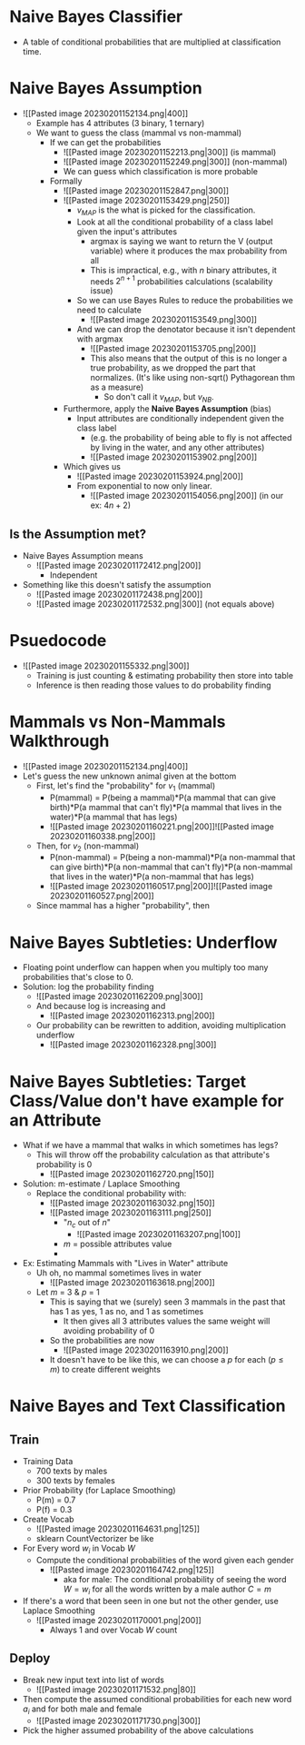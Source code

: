 # Naive Bayes Classifier
- A table of conditional probabilities that are multiplied at classification time. 
# Naive Bayes Assumption
- ![[Pasted image 20230201152134.png|400]]
	- Example has 4 attributes (3 binary, 1 ternary)
	- We want to guess the class (mammal vs non-mammal)
		- If we can get the probabilities 
			- ![[Pasted image 20230201152213.png|300]] (is mammal)
			- ![[Pasted image 20230201152249.png|300]] (non-mammal)
			- We can guess which classification is more probable
		- Formally
			- ![[Pasted image 20230201152847.png|300]]
			- ![[Pasted image 20230201153429.png|250]]
				- $v_{MAP}$ is the what is picked for the classification.
				- Look at all the conditional probability of a class label given the input's attributes
					- argmax is saying we want to return the V (output variable) where it produces the max probability from all
					- This is impractical, e.g., with $n$ binary attributes, it needs $2^{n+1}$ probabilities calculations (scalability issue)
				- So we can use Bayes Rules to reduce the probabilities we need to calculate
					- ![[Pasted image 20230201153549.png|300]]
				- And we can drop the denotator because it isn't dependent with argmax
					- ![[Pasted image 20230201153705.png|200]]
					- This also means that the output of this is no longer a true probability, as we dropped the part that normalizes. (It's like using non-sqrt() Pythagorean thm as a measure)
						- So don't call it  $v_{MAP}$, but $v_{NB}$.
			- Furthermore, apply the **Naive Bayes Assumption** (bias)
				- Input attributes are conditionally independent given the class label 
					- (e.g. the probability of being able to fly is not affected by living in the water, and any other attributes)
					- ![[Pasted image 20230201153902.png|200]]
			- Which gives us
				- ![[Pasted image 20230201153924.png|200]]
				- From exponential to now only linear.
					- ![[Pasted image 20230201154056.png|200]] (in our ex: $4n+2$)
## Is the Assumption met?
- Naive Bayes Assumption means
	- ![[Pasted image 20230201172412.png|200]]
		- Independent
- Something like this doesn't satisfy the assumption
	- ![[Pasted image 20230201172438.png|200]]
	- ![[Pasted image 20230201172532.png|300]] (not equals above)
# Psuedocode
- ![[Pasted image 20230201155332.png|300]]
	- Training is just counting & estimating probability then store into table
	- Inference is then reading those values to do probability finding
# Mammals vs Non-Mammals Walkthrough
- ![[Pasted image 20230201152134.png|400]]
- Let's guess the new unknown animal given at the bottom
	- First, let's find the "probability" for $v_1$ (mammal)
		- P(mammal) = P(being a mammal)\*P(a mammal that can give birth)\*P(a mammal that can't fly)\*P(a mammal that lives in the water)\*P(a mammal that has legs)
		- ![[Pasted image 20230201160221.png|200]]![[Pasted image 20230201160338.png|200]]
	- Then, for $v_2$ (non-mammal)
		- P(non-mammal) = P(being a non-mammal)\*P(a non-mammal that can give birth)\*P(a non-mammal that can't fly)\*P(a non-mammal that lives in the water)\*P(a non-mammal that has legs)
		- ![[Pasted image 20230201160517.png|200]]![[Pasted image 20230201160527.png|200]]
	- Since mammal has a higher "probability", then 
# Naive Bayes Subtleties: Underflow
- Floating point underflow can happen when you multiply too many probabilities that's close to 0.
- Solution: log the probability finding
	- ![[Pasted image 20230201162209.png|300]]
	- And because log is increasing and
		- ![[Pasted image 20230201162313.png|200]]
	- Our probability can be rewritten to addition, avoiding multiplication underflow
		- ![[Pasted image 20230201162328.png|300]]
# Naive Bayes Subtleties: Target Class/Value don't have example for an Attribute
- What if we have a mammal that walks in which sometimes has legs?
	- This will throw off the probability calculation as that attribute's probability is 0
		- ![[Pasted image 20230201162720.png|150]]
- Solution: m-estimate / Laplace Smoothing
	- Replace the conditional probability with:
		- ![[Pasted image 20230201163032.png|150]]
		- ![[Pasted image 20230201163111.png|250]]
			- "$n_c$ out of $n$"
				- ![[Pasted image 20230201163207.png|100]]
			- $m$ = possible attributes value
			- 
- Ex: Estimating Mammals with "Lives in Water" attribute
	- Uh oh, no mammal sometimes lives in water
		- ![[Pasted image 20230201163618.png|200]]
	- Let $m$ = 3 & $p$ = 1
		- This is saying that we (surely) seen 3 mammals in the past that has 1 as yes, 1 as no, and 1 as sometimes
			- It then gives all 3 attributes values the same weight will avoiding probability of 0
		- So the probabilities are now
			- ![[Pasted image 20230201163910.png|200]]
		- It doesn't have to be like this, we can choose a $p$ for each ($p \leq m$) to create different weights
# Naive Bayes and Text Classification
## Train
- Training Data
	- 700 texts by males
	- 300 texts by females
- Prior Probability (for Laplace Smoothing)
	- P(m) = 0.7
	- P(f) = 0.3
- Create Vocab
	- ![[Pasted image 20230201164631.png|125]]
	- sklearn CountVectorizer be like
- For Every word $w_i$ in Vocab $W$
	- Compute the conditional probabilities of the word given each gender
		- ![[Pasted image 20230201164742.png|125]]
			- aka for male: The conditional probability of seeing the word $W=w_i$ for all the words written by a male author $C=m$
- If there's a word that been seen in one but not the other gender, use Laplace Smoothing
	- ![[Pasted image 20230201170001.png|200]] 
		- Always 1 and over Vocab $W$ count
## Deploy
- Break new input text into list of words
	- ![[Pasted image 20230201171532.png|80]]
- Then compute the assumed conditional probabilities for each new word $a_i$ and for both male and female 
	- ![[Pasted image 20230201171730.png|300]]
- Pick the higher assumed probability of the above calculations
